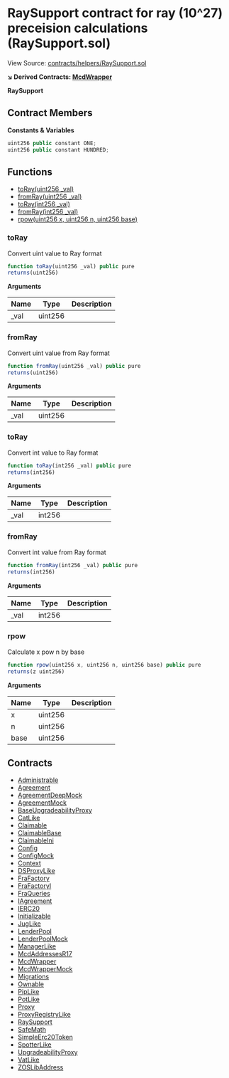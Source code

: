 # RaySupport contract for ray (10^27) preceision calculations (RaySupport.sol)

View Source: [contracts/helpers/RaySupport.sol](../contracts/helpers/RaySupport.sol)

**↘ Derived Contracts: [McdWrapper](McdWrapper.md)**

**RaySupport**

## Contract Members
**Constants & Variables**

```js
uint256 public constant ONE;
uint256 public constant HUNDRED;

```

## Functions

- [toRay(uint256 _val)](#toray)
- [fromRay(uint256 _val)](#fromray)
- [toRay(int256 _val)](#toray)
- [fromRay(int256 _val)](#fromray)
- [rpow(uint256 x, uint256 n, uint256 base)](#rpow)

### toRay

Convert uint value to Ray format

```js
function toRay(uint256 _val) public pure
returns(uint256)
```

**Arguments**

| Name        | Type           | Description  |
| ------------- |------------- | -----|
| _val | uint256 |  | 

### fromRay

Convert uint value from Ray format

```js
function fromRay(uint256 _val) public pure
returns(uint256)
```

**Arguments**

| Name        | Type           | Description  |
| ------------- |------------- | -----|
| _val | uint256 |  | 

### toRay

Convert int value to Ray format

```js
function toRay(int256 _val) public pure
returns(int256)
```

**Arguments**

| Name        | Type           | Description  |
| ------------- |------------- | -----|
| _val | int256 |  | 

### fromRay

Convert int value from Ray format

```js
function fromRay(int256 _val) public pure
returns(int256)
```

**Arguments**

| Name        | Type           | Description  |
| ------------- |------------- | -----|
| _val | int256 |  | 

### rpow

Calculate x pow n by base

```js
function rpow(uint256 x, uint256 n, uint256 base) public pure
returns(z uint256)
```

**Arguments**

| Name        | Type           | Description  |
| ------------- |------------- | -----|
| x | uint256 |  | 
| n | uint256 |  | 
| base | uint256 |  | 

## Contracts

* [Administrable](Administrable.md)
* [Agreement](Agreement.md)
* [AgreementDeepMock](AgreementDeepMock.md)
* [AgreementMock](AgreementMock.md)
* [BaseUpgradeabilityProxy](BaseUpgradeabilityProxy.md)
* [CatLike](CatLike.md)
* [Claimable](Claimable.md)
* [ClaimableBase](ClaimableBase.md)
* [ClaimableIni](ClaimableIni.md)
* [Config](Config.md)
* [ConfigMock](ConfigMock.md)
* [Context](Context.md)
* [DSProxyLike](DSProxyLike.md)
* [FraFactory](FraFactory.md)
* [FraFactoryI](FraFactoryI.md)
* [FraQueries](FraQueries.md)
* [IAgreement](IAgreement.md)
* [IERC20](IERC20.md)
* [Initializable](Initializable.md)
* [JugLike](JugLike.md)
* [LenderPool](LenderPool.md)
* [LenderPoolMock](LenderPoolMock.md)
* [ManagerLike](ManagerLike.md)
* [McdAddressesR17](McdAddressesR17.md)
* [McdWrapper](McdWrapper.md)
* [McdWrapperMock](McdWrapperMock.md)
* [Migrations](Migrations.md)
* [Ownable](Ownable.md)
* [PipLike](PipLike.md)
* [PotLike](PotLike.md)
* [Proxy](Proxy.md)
* [ProxyRegistryLike](ProxyRegistryLike.md)
* [RaySupport](RaySupport.md)
* [SafeMath](SafeMath.md)
* [SimpleErc20Token](SimpleErc20Token.md)
* [SpotterLike](SpotterLike.md)
* [UpgradeabilityProxy](UpgradeabilityProxy.md)
* [VatLike](VatLike.md)
* [ZOSLibAddress](ZOSLibAddress.md)
